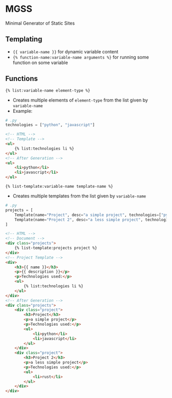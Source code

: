 # MGSS
Minimal Generator of Static Sites

## Templating
- `{{ variable-name }}` for dynamic variable content
- `{% function-name:variable-name arguments %}` for running some function on some variable

## Functions
`{% list:variable-name element-type %}`
- Creates multiple elements of `element-type` from the list given by `variable-name`
- Example:
```python
# .py
technologies = ["python", "javascript"]
```
```html
<!-- HTML -->
<!-- Template -->
<ul>
    {% list:technologies li %}
</ul>
<!-- After Generation -->
<ul>
    <li>python</li>
    <li>javascript</li>
</ul>
```

`{% list-template:variable-name template-name %}`
- Creates multiple templates from the list given by `variable-name`
```python
# .py
projects = [
    Template(name="Project", desc="a simple project", technologies=["python", "javascript"]), 
    Template(name="Project 2", desc="a less simple project", technologies="rust")
]
```
```html
<!-- HTML -->
<!-- Document -->
<div class="projects">
    {% list-template:projects project %}
</div>
<!-- Project Template -->
<div>
    <h3>{{ name }}</h3>
    <p>{{ description }}</p>
    <p>Technologies used:</p>
    <ul>
        {% list:technologies li %}
    </ul>
</div>
<!-- After Generation -->
<div class="projects">
    <div class="project">
        <h3>Project</h3>
        <p>a simple project</p>
        <p>Technologies used:</p>
        <ul>
            <li>python</li>
            <li>javascript</li>
        </ul>
    </div>
    <div class="project">
        <h3>Project 2</h3>
        <p>a less simple project</p>
        <p>Technologies used:</p>
        <ul>
            <li>rust</li>
        </ul>
    </div>
</div>
```